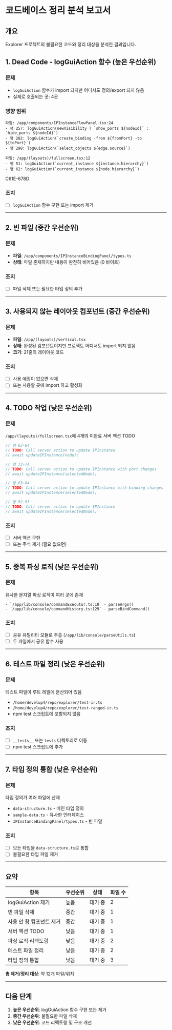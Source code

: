 # 코드베이스 정리 분석 보고서

## 개요
Explorer 프로젝트의 불필요한 코드와 정리 대상을 분석한 결과입니다.

## 1. Dead Code - logGuiAction 함수 (높은 우선순위)

### 문제
- `logGuiAction` 함수가 import 되지만 어디서도 정의/export 되지 않음
- 실제로 호출되는 곳: 4곳

### 영향 범위
```
파일: /app/components/IPInstanceFlowPanel.tsx:24
- 행 257: logGuiAction(newVisibility ? `show_ports ${nodeId}` : `hide_ports ${nodeId}`)
- 행 282: logGuiAction(`create_binding -from ${fromPort} -to ${toPort}`)
- 행 298: logGuiAction(`select_objects ${edge.source}`)

파일: /app/(layouts)/fullscreen.tsx:12
- 행 51: logGuiAction(`current_instance ${instance.hierarchy}`)
- 행 62: logGuiAction(`current_instance ${node.hierarchy}`)
```
C61E-678D

### 조치
- [ ] `logGuiAction` 함수 구현 또는 import 제거

---

## 2. 빈 파일 (중간 우선순위)

### 문제
- **파일**: `/app/components/IPInstanceBindingPanel/types.ts`
- **상태**: 파일 존재하지만 내용이 완전히 비어있음 (0 바이트)

### 조치
- [ ] 파일 삭제 또는 필요한 타입 정의 추가

---

## 3. 사용되지 않는 레이아웃 컴포넌트 (중간 우선순위)

### 문제
- **파일**: `/app/(layouts)/vertical.tsx`
- **상태**: 완성된 컴포넌트이지만 프로젝트 어디서도 import 되지 않음
- **크기**: 21줄의 레이아웃 코드

### 조치
- [ ] 사용 예정이 없으면 삭제
- [ ] 또는 사용할 곳에 import 하고 활성화

---

## 4. TODO 작업 (낮은 우선순위)

### 문제
`/app/(layouts)/fullscreen.tsx`에 4개의 미완료 서버 액션 TODO

```typescript
// 행 63-64
// TODO: Call server action to update IPInstance
// await updateIPInstance(node);

// 행 73-74
// TODO: Call server action to update IPInstance with port changes
// await updateIPInstance(selectedNode);

// 행 83-84
// TODO: Call server action to update IPInstance with binding changes
// await updateIPInstance(selectedNode);

// 행 92-93
// TODO: Call server action to update IPInstance
// await updateIPInstance(selectedNode);
```

### 조치
- [ ] 서버 액션 구현
- [ ] 또는 주석 제거 (필요 없으면)

---

## 5. 중복 파싱 로직 (낮은 우선순위)

### 문제
유사한 문자열 파싱 로직이 여러 곳에 존재

```
- `/app/lib/console/commandExecutor.ts:10` - parseArgs()
- `/app/lib/console/commandHistory.ts:129` - parseBindCommand()
```

### 조치
- [ ] 공유 유틸리티 모듈로 추출 (`/app/lib/console/parseUtils.ts`)
- [ ] 두 파일에서 공유 함수 사용

---

## 6. 테스트 파일 정리 (낮은 우선순위)

### 문제
테스트 파일이 루트 레벨에 분산되어 있음
- `/home/develup4/repo/explorer/test-ir.ts`
- `/home/develup4/repo/explorer/test-ranged-ir.ts`
- npm test 스크립트에 포함되지 않음

### 조치
- [ ] `__tests__` 또는 `tests` 디렉토리로 이동
- [ ] npm test 스크립트에 추가

---

## 7. 타입 정의 통합 (낮은 우선순위)

### 문제
타입 정의가 여러 파일에 산재
- `data-structure.ts` - 메인 타입 정의
- `sample-data.ts` - 유사한 인터페이스
- `IPInstanceBindingPanel/types.ts` - 빈 파일

### 조치
- [ ] 모든 타입을 `data-structure.ts`로 통합
- [ ] 불필요한 타입 파일 제거

---

## 요약

| 항목 | 우선순위 | 상태 | 파일 수 |
|-----|---------|------|--------|
| logGuiAction 제거 | 높음 | 대기 중 | 2 |
| 빈 파일 삭제 | 중간 | 대기 중 | 1 |
| 사용 안 함 컴포넌트 제거 | 중간 | 대기 중 | 1 |
| 서버 액션 TODO | 낮음 | 대기 중 | 1 |
| 파싱 로직 리팩토링 | 낮음 | 대기 중 | 2 |
| 테스트 파일 정리 | 낮음 | 대기 중 | 2 |
| 타입 정의 통합 | 낮음 | 대기 중 | 3 |

**총 제거/정리 대상**: 약 12개 파일/위치

---

## 다음 단계

1. **높은 우선순위**: logGuiAction 함수 구현 또는 제거
2. **중간 우선순위**: 불필요한 파일 삭제
3. **낮은 우선순위**: 코드 리팩토링 및 구조 개선
